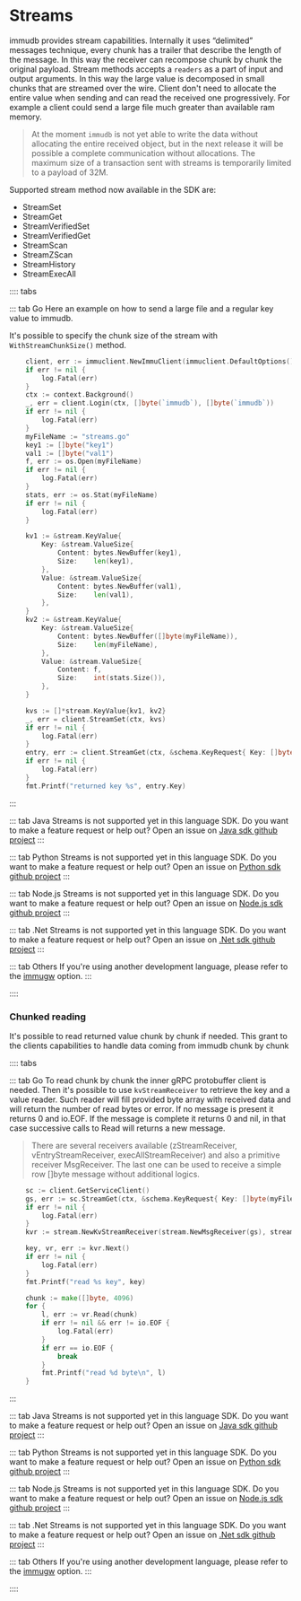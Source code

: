 # Streams
immudb provides stream capabilities.
Internally it uses “delimited” messages technique, every chunk has a trailer that describe the length of the message. In this way the receiver can recompose chunk by chunk the original payload.
Stream methods accepts a `readers` as a part of input and output arguments. In this way the large value is decomposed in small chunks that are streamed over the wire.
Client don't need to allocate the entire value when sending and can read the received one progressively.
For example a client could send a large file much greater than available ram memory.
> At the moment `immudb` is not yet able to write the data without allocating the entire received object, but in the next release it will be possible a complete communication without allocations.
The maximum size of a transaction sent with streams is temporarily limited to a payload of 32M.

Supported stream method now available in the SDK are:

<CustomList class="no-horizontal-padding" size="wide">

* StreamSet
* StreamGet
* StreamVerifiedSet
* StreamVerifiedGet
* StreamScan
* StreamZScan
* StreamHistory
* StreamExecAll

</CustomList>

:::: tabs

::: tab Go
Here an example on how to send a large file and a regular key value to immudb.

It's possible to specify the chunk size of the stream with `WithStreamChunkSize()` method.

```go
    client, err := immuclient.NewImmuClient(immuclient.DefaultOptions().WithStreamChunkSize(4096))
	if err != nil {
		log.Fatal(err)
	}
    ctx := context.Background()
    _, err = client.Login(ctx, []byte(`immudb`), []byte(`immudb`))
    if err != nil {
        log.Fatal(err)
    }
    myFileName := "streams.go"
    key1 := []byte("key1")
    val1 := []byte("val1")
    f, err := os.Open(myFileName)
    if err != nil {
        log.Fatal(err)
    }
    stats, err := os.Stat(myFileName)
    if err != nil {
        log.Fatal(err)
    }

    kv1 := &stream.KeyValue{
        Key: &stream.ValueSize{
            Content: bytes.NewBuffer(key1),
            Size:    len(key1),
        },
        Value: &stream.ValueSize{
            Content: bytes.NewBuffer(val1),
            Size:    len(val1),
        },
    }
    kv2 := &stream.KeyValue{
        Key: &stream.ValueSize{
            Content: bytes.NewBuffer([]byte(myFileName)),
            Size:    len(myFileName),
        },
        Value: &stream.ValueSize{
            Content: f,
            Size:    int(stats.Size()),
        },
    }

    kvs := []*stream.KeyValue{kv1, kv2}
    _, err = client.StreamSet(ctx, kvs)
    if err != nil {
        log.Fatal(err)
    }
    entry, err := client.StreamGet(ctx, &schema.KeyRequest{ Key: []byte(myFileName)})
    if err != nil {
        log.Fatal(err)
    }
    fmt.Printf("returned key %s", entry.Key)
```
:::

::: tab Java
Streams is not supported yet in this language SDK.
Do you want to make a feature request or help out? Open an issue on [Java sdk github project](https://github.com/codenotary/immudb4j/issues/new)
:::

::: tab Python
Streams is not supported yet in this language SDK.
Do you want to make a feature request or help out? Open an issue on [Python sdk github project](https://github.com/codenotary/immudb-py/issues/new)
:::

::: tab Node.js
Streams is not supported yet in this language SDK.
Do you want to make a feature request or help out? Open an issue on [Node.js sdk github project](https://github.com/codenotary/immudb-node/issues/new)
:::

::: tab .Net
Streams is not supported yet in this language SDK.
Do you want to make a feature request or help out? Open an issue on [.Net sdk github project](https://github.com/codenotary/immudb4dotnet/issues/new)
:::

::: tab Others
If you're using another development language, please refer to the [immugw](immugw) option.
:::

::::

### Chunked reading

It's possible to read returned value chunk by chunk if needed. This grant to the clients capabilities to handle data coming from immudb  chunk by chunk

:::: tabs

::: tab Go
To read chunk by chunk the inner gRPC protobuffer client is needed.
Then it's possible to use `kvStreamReceiver` to retrieve the key and a value reader. Such reader will fill provided byte array with received data and will return the number of read bytes or error.
If no message is present it returns 0 and io.EOF. If the message is complete it returns 0 and nil, in that case successive calls to Read will returns a new message.
> There are several receivers available (zStreamReceiver, vEntryStreamReceiver, execAllStreamReceiver) and also a primitive receiver MsgReceiver. The last one can be used to receive a simple row []byte message without additional logics.
```go
    sc := client.GetServiceClient()
	gs, err := sc.StreamGet(ctx, &schema.KeyRequest{ Key: []byte(myFileName)})
    if err != nil {
		log.Fatal(err)
	}
	kvr := stream.NewKvStreamReceiver(stream.NewMsgReceiver(gs), stream.DefaultChunkSize)

	key, vr, err := kvr.Next()
	if err != nil {
		log.Fatal(err)
	}
	fmt.Printf("read %s key", key)

	chunk := make([]byte, 4096)
	for {
		l, err := vr.Read(chunk)
		if err != nil && err != io.EOF {
			log.Fatal(err)
		}
		if err == io.EOF {
			break
		}
		fmt.Printf("read %d byte\n", l)
	}
```
:::

::: tab Java
Streams is not supported yet in this language SDK.
Do you want to make a feature request or help out? Open an issue on [Java sdk github project](https://github.com/codenotary/immudb4j/issues/new)
:::

::: tab Python
Streams is not supported yet in this language SDK.
Do you want to make a feature request or help out? Open an issue on [Python sdk github project](https://github.com/codenotary/immudb-py/issues/new)
:::

::: tab Node.js
Streams is not supported yet in this language SDK.
Do you want to make a feature request or help out? Open an issue on [Node.js sdk github project](https://github.com/codenotary/immudb-node/issues/new)
:::

::: tab .Net
Streams is not supported yet in this language SDK.
Do you want to make a feature request or help out? Open an issue on [.Net sdk github project](https://github.com/codenotary/immudb4dotnet/issues/new)
:::

::: tab Others
If you're using another development language, please refer to the [immugw](immugw) option.
:::

::::
